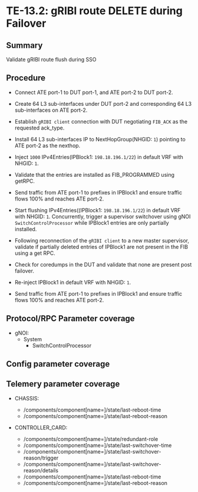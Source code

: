 # TE-13.2: gRIBI route DELETE during Failover 

## Summary

Validate gRIBI route flush during SSO

## Procedure

*   Connect ATE port-1 to DUT port-1, and ATE port-2 to DUT port-2.

*   Create 64 L3 sub-interfaces under DUT port-2 and corresponding 64 L3 sub-interfaces on ATE port-2.

*   Establish `gRIBI client` connection with DUT negotiating `FIB_ACK` as the requested ack_type.

*   Install 64 L3 sub-interfaces IP to NextHopGroup(NHGID: `1`) pointing to ATE port-2 as the nexthop.

*   Inject `1000` IPv4Entries(IPBlock1: `198.18.196.1/22`) in default VRF with NHGID: `1`.

*   Validate that the entries are installed as FIB_PROGRAMMED using getRPC.

*   Send traffic from ATE port-1 to prefixes in IPBlock1 and ensure traffic flows 100% and reaches ATE port-2.

*   Start flushing  IPv4Entries((IPBlock1: `198.18.196.1/22`) in default VRF with NHGID: `1`. Concurrently, trigger a supervisor switchover using gNOI `SwitchControlProcessor`  while IPBlock1 entries are only partially installed.

*   Following reconnection of the `gRIBI client` to a new master supervisor, validate if partially deleted entries of IPBlock1  are not present in the FIB using a get RPC.

*   Check for coredumps in the DUT and validate that none are present post failover.

*   Re-inject IPBlock1 in default VRF with NHGID: `1`.

*   Send traffic from ATE port-1 to prefixes in IPBlock1 and ensure traffic flows 100% and reaches ATE port-2.

## Protocol/RPC Parameter coverage

*   gNOI:
    *   System
        *   SwitchControlProcessor

## Config parameter coverage

## Telemery parameter coverage

*   CHASSIS:

    *   /components/component[name=<chassis>]/state/last-reboot-time
    *   /components/component[name=<chassis>]/state/last-reboot-reason

*   CONTROLLER_CARD:

    *   /components/component[name=<supervisor>]/state/redundant-role
    *   /components/component[name=<supervisor>]/state/last-switchover-time
    *   /components/component[name=<supervisor>]/state/last-switchover-reason/trigger
    *   /components/component[name=<supervisor>]/state/last-switchover-reason/details
    *   /components/component[name=<supervisor>]/state/last-reboot-time
    *   /components/component[name=<supervisor>]/state/last-reboot-reason
